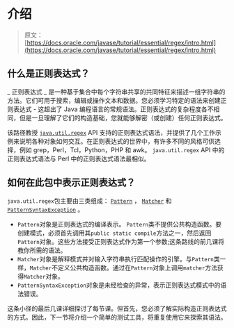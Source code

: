 # 介绍

> 原文： [https://docs.oracle.com/javase/tutorial/essential/regex/intro.html](https://docs.oracle.com/javase/tutorial/essential/regex/intro.html)

## 什么是正则表达式？

_ 正则表达式 _ 是一种基于集合中每个字符串共享的共同特征来描述一组字符串的方法。它们可用于搜索，编辑或操作文本和数据。您必须学习特定的语法来创建正则表达式 - 这超出了 Java 编程语言的常规语法。正则表达式的复杂程度各不相同，但是一旦理解了它们的构造基础，您就能够解密（或创建）任何正则表达式。

该路径教授 [`java.util.regex`](https://docs.oracle.com/javase/8/docs/api/java/util/regex/package-summary.html) API 支持的正则表达式语法，并提供了几个工作示例来说明各种对象如何交互。在正则表达式的世界中，有许多不同的风格可供选择，例如 grep，Perl，Tcl，Python，PHP 和 awk。 `java.util.regex` API 中的正则表达式语法与 Perl 中的正则表达式语法最相似。

## 如何在此包中表示正则表达式？

`java.util.regex`包主要由三类组成： [`Pattern`](https://docs.oracle.com/javase/8/docs/api/java/util/regex/Pattern.html) ， [`Matcher`](https://docs.oracle.com/javase/8/docs/api/java/util/regex/Matcher.html) 和 [`PatternSyntaxException`](https://docs.oracle.com/javase/8/docs/api/java/util/regex/PatternSyntaxException.html) 。

*   `Pattern`对象是正则表达式的编译表示。 `Pattern`类不提供公共构造函数。要创建模式，必须首先调用其`public static compile`方法之一，然后返回`Pattern`对象。这些方法接受正则表达式作为第一个参数;这条路线的前几课将教你所需的语法。
*   `Matcher`对象是解释模式并对输入字符串执行匹配操作的引擎。与`Pattern`类一样，`Matcher`不定义公共构造函数。通过在`Pattern`对象上调用`matcher`方法获得`Matcher`对象。
*   `PatternSyntaxException`对象是未经检查的异常，表示正则表达式模式中的语法错误。

这条小径的最后几课详细探讨了每节课。但首先，您必须了解实际构造正则表达式的方式。因此，下一节将介绍一个简单的测试工具，将重复使用它来探索其语法。